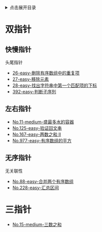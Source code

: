 <details>
<summary>点击展开目录</summary>

- [双指针](#双指针)
  - [快慢指针](#快慢指针)
  - [左右指针](#左右指针)
  - [无序指针](#无序指针)
- [三指针](#三指针)

</details>

# 双指针

## 快慢指针

头尾指针

* [26-easy-删除有序数组中的重复项](https://github.com/LuVx21/LeetCode/blob/master/leetcode/src/main/java/org/luvx/leetcode/java/easy/_26/Solution.java)
* [27-easy-移除元素](https://github.com/LuVx21/LeetCode/blob/master/leetcode/src/main/java/org/luvx/leetcode/java/easy/_27/Solution.java)
* [28-easy-找出字符串中第一个匹配项的下标](https://github.com/LuVx21/LeetCode/blob/master/leetcode/src/main/java/org/luvx/leetcode/java/easy/_28/Solution.java)
* [392-easy-判断子序列](https://github.com/LuVx21/LeetCode/blob/master/leetcode/src/main/java/org/luvx/leetcode/java/easy/_392/Solution.java)

## 左右指针

* [No.11-medium-盛最多水的容器](https://github.com/LuVx21/LeetCode/blob/master/leetcode/src/main/java/org/luvx/leetcode/java/medium/_11/Solution.java)
* [No.125-easy-验证回文串](https://github.com/LuVx21/LeetCode/blob/master/leetcode/src/main/java/org/luvx/leetcode/java/easy/_125/Solution.java)
* [No.167-easy-两数之和 II](https://github.com/LuVx21/LeetCode/blob/master/leetcode/src/main/java/org/luvx/leetcode/java/medium/_167/Solution.java)
* [No.977-easy-有序数组的平方](https://github.com/LuVx21/LeetCode/blob/master/leetcode/src/main/java/org/luvx/leetcode/java/easy/_977/Solution.java)

## 无序指针

无关联性

* [No.88-easy-合并两个有序数组](https://github.com/LuVx21/LeetCode/blob/master/leetcode/src/main/java/org/luvx/leetcode/java/easy/_88/Solution.java)
* [No.228-easy-汇总区间](https://github.com/LuVx21/LeetCode/blob/master/leetcode/src/main/java/org/luvx/leetcode/java/easy/_228/Solution.java)

# 三指针

* [No.15-medium-三数之和](https://github.com/LuVx21/LeetCode/blob/master/leetcode/src/main/java/org/luvx/leetcode/java/medium/_15/Solution.java)
